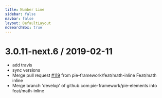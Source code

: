 ```yaml
---
title: Number Line
sidebar: false
navbar: false
layout: DefaultLayout
noSearchBox: true
---
```

3.0.11-next.6 / 2019-02-11
==========================

  * add travis
  * sync versions
  * Merge pull request [#119](https://github.com/pie-framework/pie-elements/issues/119) from pie-framework/feat/math-inline
    Feat/math inline
  * Merge branch 'develop' of github.com:pie-framework/pie-elements into feat/math-inline
